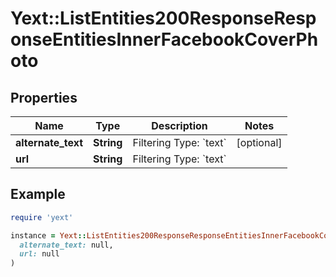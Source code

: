 # Yext::ListEntities200ResponseResponseEntitiesInnerFacebookCoverPhoto

## Properties

| Name | Type | Description | Notes |
| ---- | ---- | ----------- | ----- |
| **alternate_text** | **String** | Filtering Type: &#x60;text&#x60; | [optional] |
| **url** | **String** | Filtering Type: &#x60;text&#x60; |  |

## Example

```ruby
require 'yext'

instance = Yext::ListEntities200ResponseResponseEntitiesInnerFacebookCoverPhoto.new(
  alternate_text: null,
  url: null
)
```


